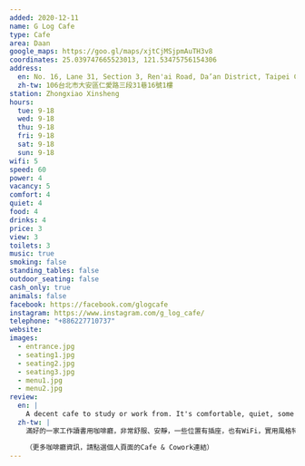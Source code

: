 ```yaml
---
added: 2020-12-11
name: G Log Cafe
type: Cafe
area: Daan
google_maps: https://goo.gl/maps/xjtCjMSjpmAuTH3v8
coordinates: 25.039747665523013, 121.53475756154306
address:
  en: No. 16, Lane 31, Section 3, Ren'ai Road, Da’an District, Taipei City, Taiwan 106
  zh-tw: 106台北市大安區仁愛路三段31巷16號1樓
station: Zhongxiao Xinsheng
hours:
  tue: 9-18
  wed: 9-18
  thu: 9-18
  fri: 9-18
  sat: 9-18
  sun: 9-18
wifi: 5
speed: 60
power: 4
vacancy: 5
comfort: 4
quiet: 4
food: 4
drinks: 4
price: 3
view: 3
toilets: 3
music: true
smoking: false
standing_tables: false
outdoor_seating: false
cash_only: true
animals: false
facebook: https://facebook.com/glogcafe
instagram: https://www.instagram.com/g_log_cafe/
telephone: "+886227710737"
website: 
images:
  - entrance.jpg
  - seating1.jpg
  - seating2.jpg
  - seating3.jpg
  - menu1.jpg
  - menu2.jpg
review:
  en: |
    A decent cafe to study or work from. It's comfortable, quiet, some seats have access to power, and there's WiFi. However, the interior feels a little generic, and the drink selection is quite ordinary. Still, it's a good option if you need a place in the area!
  zh-tw: |
    滿好的一家工作讀書用咖啡廳，非常舒服、安靜，一些位置有插座，也有WiFi，實用風格特別強烈，相較之下這裡配備基本，沒有太多Vibe，飲料選擇也比較普通。不過當然了，這會是臨時需要在附近找家咖啡廳工作時的好選擇！

    （更多咖啡廳資訊，請點選個人頁面的Cafe & Cowork連結）
---
```

